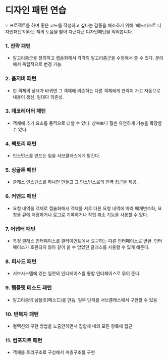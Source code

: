 # 디자인 패턴 연습

<aside>
💡 프로젝트를 하며 좋은 코드를 작성하고 싶다는 갈증을 해소하기 위해 '헤드퍼스트 디자인패턴'이라는 책의 도움을 받아 차근차근 디자인패턴을 익혀봅니다.

</aside>

### 

### 1. 전략 패턴

- 알고리즘군을 정의하고 캡슐화해서 각각의 알고리즘군을 수정해서 쓸 수 있다. 분리해서 독립적으로 변경 가능.

### 2. 옵저버 패턴

- 한 객체의 상태가 바뀌면 그 객체에 의존하는 다른 객체에게 연락이 가고 자동으로 내용이 갱신, 일대다 의존성.

### 3. 데코레이터 패턴

- 객체에 추가 요소를 동적으로 더할 수 있다. 상속보다 훨씬 유연하게 기능을 확장할 수 있다.

### 4. 팩토리 패턴

- 인스턴스를 만드는 일을 서브클래스에게 맡긴다.

### 5. 싱글톤 패턴

- 클래스 인스턴스를 하나만 만들고 그 인스턴스로의 전역 접근을 제공.

### 6. 커맨드 패턴

- 요청 내역을 객체로 캡슐화해서 객체를 서로 다른 요청 내역에 따라 매개변수화, 요청을 큐에 저장하거나 로그로 기록하거나 작업 취소 기능을 사용할 수 있다.

### 7. 어댑터 패턴

- 특정 클래스 인터페이스를 클라이언트에서 요구하는 다른 인터페이스로 변환. 인터페이스가 호환되지 않아 같이 쓸 수 없었던 클래스를 사용할 수 있게 해준다.

### 8. 퍼사드 패턴

- 서브시스템에 있는 일련의 인터페이스를 통합 인터페이스로 묶어 준다.

### 9. 템플릿 메소드 패턴

- 알고리즘의 템플릿(메소드)를 만듬. 일부 단계를 서브클래스에서 구현할 수 있음

### 10. 반복자 패턴

- 컬렉션의 구현 방법을 노출안하면서 집합체 내의 모든 항목에 접근

### 11. 컴포지트 패턴

- 객체를 트리구조로 구성해서 계층구조를 구현

